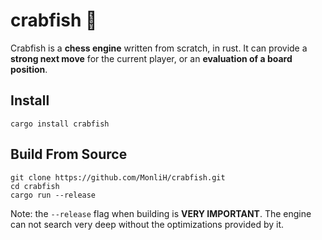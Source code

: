 # crabfish 🦀

Crabfish is a **chess engine** written from scratch, in rust. 
It can provide a **strong next move** for the current player, or an **evaluation of a board position**.

## Install
```
cargo install crabfish
```

## Build From Source

```
git clone https://github.com/MonliH/crabfish.git
cd crabfish
cargo run --release
```

Note: the `--release` flag when building is **VERY IMPORTANT**.
The engine can not search very deep without the optimizations provided by it.
